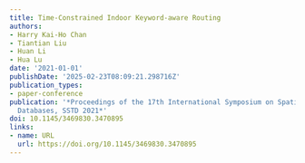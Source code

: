 ```yaml
---
title: Time-Constrained Indoor Keyword-aware Routing
authors:
- Harry Kai-Ho Chan
- Tiantian Liu
- Huan Li
- Hua Lu
date: '2021-01-01'
publishDate: '2025-02-23T08:09:21.298716Z'
publication_types:
- paper-conference
publication: '*Proceedings of the 17th International Symposium on Spatial and Temporal
  Databases, SSTD 2021*'
doi: 10.1145/3469830.3470895
links:
- name: URL
  url: https://doi.org/10.1145/3469830.3470895
---
```

